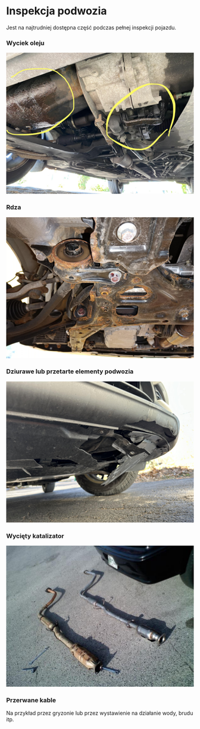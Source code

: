 # Inspekcja podwozia

Jest na najtrudniej dostępna część podczas pełnej inspekcji pojazdu.

### Wyciek oleju


![wyciek oleju](images/undercarriage/oil_leak.jpg)

### Rdza

![rdza](images/undercarriage/rust.jpg)

### Dziurawe lub przetarte elementy podwozia

![dziura](images/undercarriage/hole.jpg)

### Wycięty katalizator



![katalizator](images/undercarriage/catalyst.jpg)

### Przerwane kable

Na przykład przez gryzonie lub przez wystawienie na działanie wody, brudu itp.